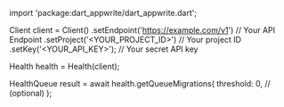 import 'package:dart_appwrite/dart_appwrite.dart';

Client client = Client()
    .setEndpoint('https://example.com/v1') // Your API Endpoint
    .setProject('<YOUR_PROJECT_ID>') // Your project ID
    .setKey('<YOUR_API_KEY>'); // Your secret API key

Health health = Health(client);

HealthQueue result = await health.getQueueMigrations(
    threshold: 0, // (optional)
);
